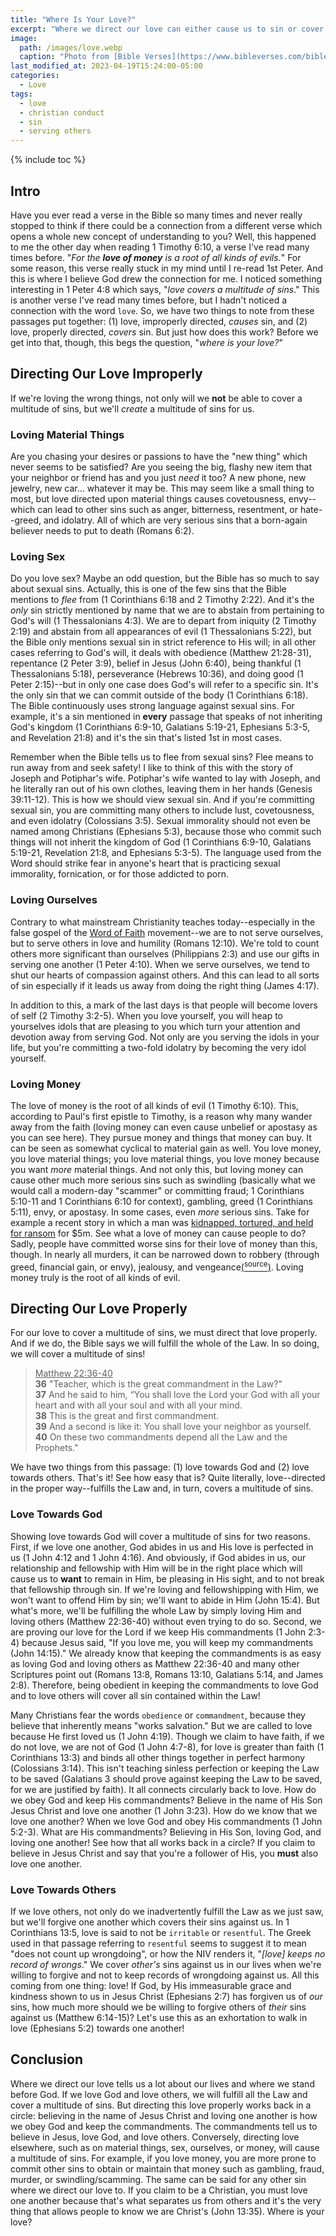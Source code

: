 ```yaml
---
title: "Where Is Your Love?"
excerpt: "Where we direct our love can either cause us to sin or cover our sin."
image: 
  path: /images/love.webp
  caption: "Photo from [Bible Verses](https://www.bibleverses.com/bible-verses-about-gods-love/)"
last_modified_at: 2023-04-19T15:24:00-05:00
categories:
  - Love
tags: 
  - love
  - christian conduct
  - sin
  - serving others
---
```


{% include toc %}

## Intro
Have you ever read a verse in the Bible so many times and never really stopped to think if there could be a connection from a different verse which opens a whole new concept of understanding to you? Well, this happened to me the other day when reading 1 Timothy 6:10, a verse I've read many times before. "*For the **love of money** is a root of all kinds of evils.*" For some reason, this verse really stuck in my mind until I re-read 1st Peter. And this is where I believe God drew the connection for me. I noticed something interesting in 1 Peter 4:8 which says, "*love covers a multitude of sins*." This is another verse I've read many times before, but I hadn't noticed a connection with the word `love`. So, we have two things to note from these passages put together: (1) love, improperly directed, *causes* sin, and (2) love, properly directed, *covers* sin. But just how does this work? Before we get into that, though, this begs the question, "*where is your love?*" 

## Directing Our Love Improperly
If we're loving the wrong things, not only will we **not** be able to cover a multitude of sins, but we'll *create* a multitude of sins for us. 

### Loving Material Things
Are you chasing your desires or passions to have the "new thing" which never seems to be satisfied? Are you seeing the big, flashy new item that your neighbor or friend has and you just *need* it too? A new phone, new jewelry, new car... whatever it may be. This may seem like a small thing to most, but love directed upon material things causes covetousness, envy--which can lead to other sins such as anger, bitterness, resentment, or hate--greed, and idolatry. All of which are very serious sins that a born-again believer needs to put to death (Romans 6:2). 

### Loving Sex
Do you love sex? Maybe an odd question, but the Bible has so much to say about sexual sins. Actually, this is one of the few sins that the Bible mentions to *flee* from (1 Corinthians 6:18 and 2 Timothy 2:22). And it's the *only* sin strictly mentioned by name that we are to abstain from pertaining to God's will (1 Thessalonians 4:3). We are to depart from iniquity (2 Timothy 2:19) and abstain from all appearances of evil (1 Thessalonians 5:22), but the Bible only mentions sexual sin in strict reference to His will; in all other cases referring to God's will, it deals with obedience (Matthew 21:28-31), repentance (2 Peter 3:9), belief in Jesus (John 6:40), being thankful (1 Thessalonians 5:18), perseverance (Hebrews 10:36), and doing good (1 Peter 2:15)--but in only one case does God's will refer to a specific sin. It's the only sin that we can commit outside of the body (1 Corinthians 6:18). The Bible continuously uses strong language against sexual sins. For example, it's a sin mentioned in **every** passage that speaks of not inheriting God's kingdom (1 Corinthians 6:9-10, Galatians 5:19-21, Ephesians 5:3-5, and Revelation 21:8) and it's the sin that's listed 1st in most cases. 

Remember when the Bible tells us to flee from sexual sins? Flee means to run away from and seek safety! I like to think of this with the story of Joseph and Potiphar's wife. Potiphar's wife wanted to lay with Joseph, and he literally ran out of his own clothes, leaving them in her hands (Genesis 39:11-12). This is how we should view sexual sin. And if you're committing sexual sin, you are committing many others to include lust, covetousness, and even idolatry (Colossians 3:5). Sexual immorality should not even be named among Christians (Ephesians 5:3), because those who commit such things will not inherit the kingdom of God (1 Corinthians 6:9-10, Galatians 5:19-21, Revelation 21:8, and Ephesians 5:3-5). The language used from the Word should strike fear in anyone's heart that is practicing sexual immorality, fornication, or for those addicted to porn.

### Loving Ourselves
Contrary to what mainstream Christianity teaches today--especially in the false gospel of the [Word of Faith](https://www.gotquestions.org/Word-Faith.html) movement--we are to not serve ourselves, but to serve others in love and humility (Romans 12:10). We're told to count others more significant than ourselves (Philippians 2:3) and use our gifts in serving one another (1 Peter 4:10). When we serve ourselves, we tend to shut our hearts of compassion against others. And this can lead to all sorts of sin especially if it leads us away from doing the right thing (James 4:17).

In addition to this, a mark of the last days is that people will become lovers of self (2 Timothy 3:2-5). When you love yourself, you will heap to yourselves idols that are pleasing to you which turn your attention and devotion away from serving God. Not only are you serving the idols in your life, but you're committing a two-fold idolatry by becoming the very idol yourself. 

### Loving Money
The love of money is the root of all kinds of evil (1 Timothy 6:10). This, according to Paul's first epistle to Timothy, is a reason why many wander away from the faith (loving money can even cause unbelief or apostasy as you can see here). They pursue money and things that money can buy. It can be seen as somewhat cyclical to material gain as well. You love money, you love material things; you love material things, you love money because you want *more* material things. And not only this, but loving money can cause other much more serious sins such as swindling (basically what we would call a modern-day "scammer" or committing fraud; 1 Corinthians 5:10-11 and 1 Corinthians 6:10 for context), gambling, greed (1 Corinthians 5:11), envy, or apostasy. In some cases, even *more* serious sins. Take for example a recent story in which a man was [kidnapped, tortured, and held for ransom](https://www.dailymail.co.uk/news/article-11865165/Belmore-kidnapping-inside-story-Peter-Vuong-bed-influencer-Angel-Bowyer.html) for $5m. See what a love of money can cause people to do? Sadly, people have committed worse sins for their love of money than this, though. In nearly all murders, it can be narrowed down to robbery (through greed, financial gain, or envy), jealousy, and vengeance[(<sup>source</sup>)](https://www.thecrimson.com/article/1932/3/11/robbery-jealousy-vengeance-are-causes-of/#:~:text=Robbery%2C%20jealousy%2C%20and%20vengeance%20are,all%20murders%2C%20according%20to%20Dr.). Loving money truly is the root of all kinds of evil.

## Directing Our Love Properly
For our love to cover a multitude of sins, we must direct that love properly. And if we do, the Bible says we will fulfill the whole of the Law. In so doing, we will cover a multitude of sins!

> <u>Matthew 22:36-40</u><br>
> **36** "Teacher, which is the great commandment in the Law?"<br> 
> **37** And he said to him, “You shall love the Lord your God with all your heart and with all your soul and with all your mind.<br> 
> **38** This is the great and first commandment.<br> 
> **39** And a second is like it: You shall love your neighbor as yourself.<br> 
> **40** On these two commandments depend all the Law and the Prophets."

We have two things from this passage: (1) love towards God and (2) love towards others. That's it! See how easy that is? Quite literally, love--directed in the proper way--fulfills the Law and, in turn, covers a multitude of sins.

### Love Towards God
Showing love towards God will cover a multitude of sins for two reasons. First, if we love one another, God abides in us and His love is perfected in us (1 John 4:12 and 1 John 4:16). And obviously, if God abides in us, our relationship and fellowship with Him will be in the right place which will cause us to **want** to remain in Him, be pleasing in His sight, and to not break that fellowship through sin. If we're loving and fellowshipping with Him, we won't want to offend Him by sin; we'll want to abide in Him (John 15:4). But what's more, we'll be fulfilling the whole Law by simply loving Him and loving others (Matthew 22:36-40) without even trying to do so. Second, we are proving our love for the Lord if we keep His commandments (1 John 2:3-4) because Jesus said, "If you love me, you will keep my commandments (John 14:15)." We already know that keeping the commandments is as easy as loving God and loving others as Matthew 22:36-40 and many other Scriptures point out (Romans 13:8, Romans 13:10, Galatians 5:14, and James 2:8). Therefore, being obedient in keeping the commandments to love God and to love others will cover all sin contained within the Law! 

Many Christians fear the words `obedience` or `commandment`, because they believe that inherently means "works salvation." But we are called to love because He first loved us (1 John 4:19). Though we claim to have faith, if we do not love, we are not of God (1 John 4:7-8), for love is greater than faith (1 Corinthians 13:3) and binds all other things together in perfect harmony (Colossians 3:14). This isn't teaching sinless perfection or keeping the Law to be saved (Galatians 3 should prove against keeping the Law to be saved, for we are justified by faith). It all connects circularly back to love. How do we obey God and keep His commandments? Believe in the name of His Son Jesus Christ and love one another (1 John 3:23). How do we know that we love one another? When we love God and obey His commandments (1 John 5:2-3). What are His commandments? Believing in His Son, loving God, and loving one another! See how that all works back in a circle? If you claim to believe in Jesus Christ and say that you're a follower of His, you **must** also love one another.

### Love Towards Others
If we love others, not only do we inadvertently fulfill the Law as we just saw, but we'll forgive one another which covers their sins against us. In 1 Corinthians 13:5, love is said to not be `irritable` or `resentful`. The Greek used in that passage referring to `resentful` seems to suggest it to mean "does not count up wrongdoing", or how the NIV renders it, "*[love] keeps no record of wrongs*." We cover *other's* sins against us in our lives when we're willing to forgive and not to keep records of wrongdoing against us. All this coming from one thing: love! If God, by His immeasurable grace and kindness shown to us in Jesus Christ (Ephesians 2:7) has forgiven us of *our* sins, how much more should we be willing to forgive others of *their* sins against us (Matthew 6:14-15)? Let's use this as an exhortation to walk in love (Ephesians 5:2) towards one another! 
 
## Conclusion
Where we direct our love tells us a lot about our lives and where we stand before God. If we love God and love others, we will fulfill all the Law and cover a multitude of sins. But directing this love properly works back in a circle: believing in the name of Jesus Christ and loving one another is how we obey God and keep the commandments. The commandments tell us to believe in Jesus, love God, and love others. Conversely, directing love elsewhere, such as on material things, sex, ourselves, or money, will cause a multitude of sins. For example, if you love money, you are more prone to commit other sins to obtain or maintain that money such as gambling, fraud, murder, or swindling/scamming. The same can be said for any other sin where we direct our love to. If you claim to be a Christian, you must love one another because that's what separates us from others and it's the very thing that allows people to know we are Christ's (John 13:35). Where is your love?

<script src='https://www.blueletterbible.org/assets-v3/scripts/blbToolTip/BLB_ScriptTagger-min.js' type='text/javascript'></script>
<script type='text/javascript'>
BLB.Tagger.Translation = 'ESV';
BLB.Tagger.HyperLinks = 'all'; // 'all', 'none', 'hover'
BLB.Tagger.HideTanslationAbbrev = false;
BLB.Tagger.TargetNewWindow = true;
BLB.Tagger.Style = 'par'; // 'line' or 'par'
BLB.Tagger.NoSearchTagNames = ''; // HTML element list
BLB.Tagger.NoSearchClassNames = 'noTag doNotTag'; // CSS class list
</script>
